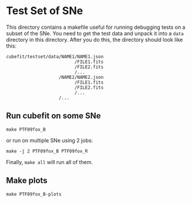 Test Set of SNe
===============

This directory contains a makefile useful for running debugging tests
on a subset of the SNe. You need to get the test data and unpack it
into a `data` directory in this directory. After you do this, the
directory should look like this:

```
cubefit/testset/data/NAME1/NAME1.json
                          /FILE1.fits
                          /FILE2.fits
                          /...
                    /NAME2/NAME2.json
                          /FILE1.fits
                          /FILE2.fits
                          /...
                    /...
```

Run cubefit on some SNe
-----------------------

```
make PTF09fox_B
```

or run on multiple SNe using 2 jobs:

```
make -j 2 PTF09fox_B PTF09fox_R
```

Finally, `make all` will run all of them.

Make plots
----------

```
make PTF09fox_B-plots
```